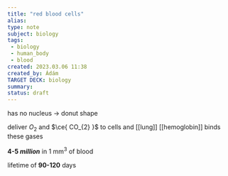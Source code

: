 ```yaml
---
title: "red blood cells"
alias: 
type: note
subject: biology
tags:
 - biology
 - human_body
 - blood
created: 2023.03.06 11:38
created_by: Ádám
TARGET DECK: biology
summary: 
status: draft 
---
```

has no nucleus → donut shape

deliver $O_{2}$ and $\ce{ CO_{2} }$ to cells and [[lung]] 
[[hemoglobin]] binds these gases

**4-5 *million*** in $1\text{ mm}^{3}$ of blood

lifetime of **90-120** days